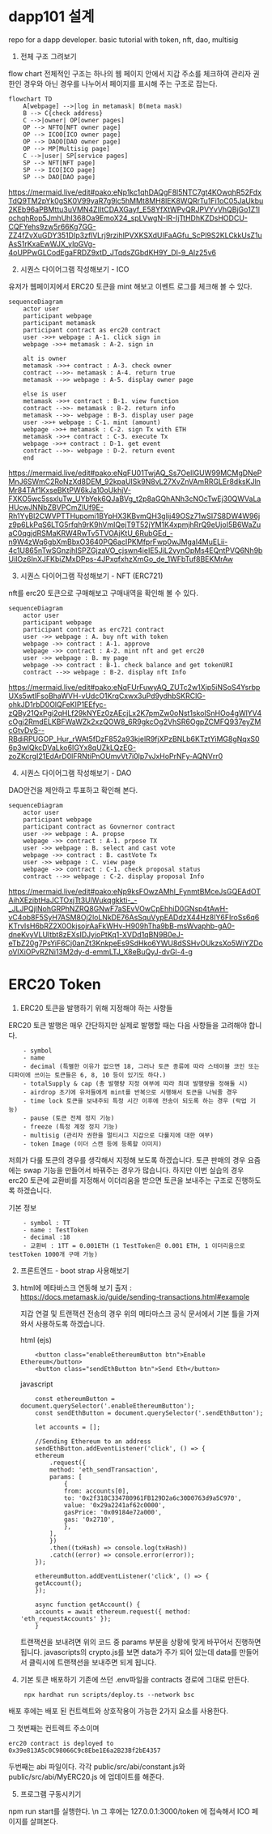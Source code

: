 # dapp101 설계
repo for a dapp developer. basic tutorial with token, nft, dao, multisig

1. 전체 구조 그려보기

flow chart
전체적인 구조는 하나의 웹 페이지 안에서 지갑 주소를 체크하여 관리자 권한인 경우와 아닌 경우를 나누어서 페이지를 표시해 주는 구조로 잡는다.

```
flowchart TD
    A[webpage] -->|log in metamask| B(meta mask)
    B --> C{check address}
    C -->|owner| OP[owner pages]
    OP --> NFTO[NFT owner page]
    OP --> ICOO[ICO owner page]
    OP --> DAOO[DAO owner page]
    OP --> MP[Multisig page]
    C -->|user| SP[service pages]
    SP --> NFT[NFT page]
    SP --> ICO[ICO page]
    SP --> DAO[DAO page]
```

https://mermaid.live/edit#pako:eNp1kc1qhDAQgF8l5NTC7gt4KOwqhR52FdxTdQ9TM2pYk0gSK0V99yaR7g9lc5hMMt8MH8lEK8WQRrTu1Fi1oC05JaUkbu2KEb96aPBMttu3uVMN4ZIItCDAXGayf_E58YfXtWPvQRJPVYvVhQBjGo1Z1lochqhRop5JmhUhI368Oa9EmoX24_spLVwgN-IR-IjTtHDhKZDsHODCU-CQFYehs9zw5r66Kg7GG-ZZ4fZvXuGDY351DIp3zflVLrj9rzihIPVXKSXdUIFaAGfu_ScPl9S2KLCkkUsZ1uAsS1rKxaEwWJX_yIpGVg-4oUPPwGLCodEgaFRDZ9xtD_JTqdsZGbdKH9Y_Dl-9_AIz25v6


2. 시퀀스 다이어그램 작성해보기 - ICO

유저가 웹페이지에서 ERC20 토큰을 mint 해보고 이벤트 로그를 체크해 볼 수 있다.

```
sequenceDiagram
    actor user
    participant webpage
    participant metamask
    participant contract as erc20 contract
    user ->>+ webpage : A-1. click sign in
    webpage ->>+ metamask : A-2. sign in
    
    alt is owner
    metamask ->>+ contract : A-3. check owner
    contract -->>- metamask : A-4. return true
    metamask -->> webpage : A-5. display owner page

    else is user
    metamask ->>+ contract : B-1. view function
    contract -->>- metamask : B-2. return info
    metamask -->>- webpage : B-3. display user page
    user ->>+ webpage : C-1. mint (amount)
    webpage ->>+ metamask : C-2. sign Tx with ETH
    metamask ->>+ contract : C-3. execute Tx
    webpage ->>+ contract : D-1. get event
    contract -->>- webpage : D-2. return event
    end
```
https://mermaid.live/edit#pako:eNqFU01TwjAQ_Ss7OelIGUW99MCMgDNePMnJ6SWmC2RoNzXd8DEM_92kpaUISk9N8vL27XvZnVAmRRGLEr8dksKJlnMr84TAf1KxseBKtPW6kJa10oUkhjV-FXKO5wc5ssxluTw_UYbYek6QJaBVg_t2p8aGQhANh3cNOcTwEj30QWVaLaHUcwJNNbZBVPCmZIUf9E-Rh1YyBl2CWVPTTHupomi1BYpHX3KBvmQH3gIij49OSz71wSI7S8DW4W96jz9p6LkPqS6LTG5rfqh9rK9hVmIQejT9T52jYM1K4xpmjhRrQ9eUjoI5B6WaZuaC0qgjdRSMaKRW4RwTv5TVOAjKtU_6RubGEd_-n9W4zWq6gbXmBbxO3640PQ6acIPKMfprFwp0wJMgaI4MuELii-4c1U865nTwSGnzjhISPZGjzaVO_cjswn4ieIE5JiL2vynOpMs4EQntPVQ6Nh9bUiIOz6InXJFKbiZMxDPps-4JPxqfxhzXmGo_de_1WFbTuf8BEKMrAw

3. 시퀀스 다이어그램 작성해보기 - NFT (ERC721)

nft를 erc20 토큰으로 구매해보고 구매내역을 확인해 볼 수 있다.

```
sequenceDiagram
    actor user
    participant webpage
    participant contract as erc721 contract
    user ->> webpage : A. buy nft with token
    webpage ->> contract : A-1. approve
    webpage ->> contract : A-2. mint nft and get erc20
    user ->> webpage : B. my page
    webpage ->> contract : B-1. check balance and get tokenURI
    contract -->> webpage : B-2. display nft Info
```
https://mermaid.live/edit#pako:eNqFUrFuwyAQ_ZUTc2w1Xip5iNSoS4YsrbpUXs5wtlFsoBhaWVH-vUdcO1KrqCxwx3uPd9ydhbSKRClG-ohkJD1rbD0OlQFeKIP1EEfyc-zQBy21QxPgi2qHLf29kNYEz0zAEcjLx2K7pmZw0oNst1skoISnHOo4gWlYV4cOgj2RmdELKBFWaWZk2xzQOW8_6R9gkcOg2VhSR6OgpZCMFQ937eyZMcGtvDvS--RBdiRPUGOP_Hur_rWAt5fDzF852a93kjelR9fjXPzBNLb6KTztYiMG8gNqxS06p3wlQkcDVaLko6IGYx8qUZkLQzEG-zoZKcrgI21EdArD0lFRNtiPnOUmvVt7i0lp7vJxHoPrNFy-AQNVrr0


4. 시퀀스 다이어그램 작성해보기 - DAO

DAO안건을 제안하고 투표하고 확인해 본다.

```
sequenceDiagram
    actor user
    participant webpage
    participant contract as Govnernor contract
    user ->> webpage : A. propse
    webpage ->> contract : A-1. prpose TX
    user ->> webpage : B. select and cast vote
    webpage ->> contract : B. castVote Tx
    user ->> webpage : C. view page
    webpage ->> contract : C-1. check proposal status
    contract -->> webpage : C-2. display proposal Info
```
https://mermaid.live/edit#pako:eNp9ksFOwzAMhl_FynmtBMceJsGQEAdOTAihXEzibtHaJCTOxjTt3UlWukqgkkti-_-_JLJPQjlNohGRPhNZRQ8GNwF7aSEvVOwCpEhhiD0GNsp4tAwH-vC4ob8F5SyH7ASM8Oj2loLNkDE76AsSquVypEADdzX44Hz8IY6FIroSs6q6KTrvIsH6bRZ2X0OkjsojrAaFkWHv-H909hTha9bB-msWvaphb-gA0-dneKvyVLUltbt8zEXsIDJyioPtKq1-XVDd1qBN9B0eJ-eTbZ20g7PsYiF6Cj0anZt3KnkpeEs9SdHko6YWU8dSSHvOUkzsXo5WiYZDooVIXiOPvRZNi13M2dy-d-emmLTJ_X8eBuQyJ-dvGl-4-g

# ERC20 Token
1. ERC20 토큰을 발행하기 위해 지정해야 하는 사항들

ERC20 토큰 발행은 매우 간단하지만 실제로 발행할 때는 다음 사항들을 고려해야 합니다.
```
    - symbol
    - name 
    - decimal (특별한 이유가 없으면 18, 그러나 토큰 종류에 따라 스테이블 코인 또는 디파이에 쓰이는 토큰들은 6, 8, 10 등이 있기도 하다.) 
    - totalSupply & cap (총 발행량 지정 여부에 따라 최대 발행량을 정해둘 시)
    - airdrop 초기에 유저들에게 mint를 반복으로 시행해서 토큰을 나눠줄 경우
    - time lock 토큰을 보내주되 특정 시간 이후에 전송이 되도록 하는 경우 (락업 기능)
    - pause (토큰 전체 정지 기능)
    - freeze (특정 계정 정지 기능)
    - multisig (관리자 권한을 멀티시그 지갑으로 다룰지에 대한 여부)
    - token Image (이더 스캔 등에 등록할 이미지)
```
저희가 다룰 토큰의 경우를 생각해서 지정해 보도록 하겠습니다.
토큰 판매의 경우 요즘에는 swap 기능을 만들어서 바꿔주는 경우가 많습니다.
하지만 이번 실습의 경우 erc20 토큰에 교환비를 지정해서 이더리움을 받으면 토큰을 보내주는 구조로 진행하도록 하겠습니다.

   기본 정보
```
    - symbol : TT
    - name : TestToken
    - decimal :18
    - 교환비 : 1TT = 0.001ETH (1 TestToken은 0.001 ETH, 1 이더리움으로 testToken 1000개 구매 가능)
```
2. 프론트엔드 - boot strap 사용해보기



3. html에 메타바스크 연동해 보기
    출저 : https://docs.metamask.io/guide/sending-transactions.html#example

    지갑 연결 및 트랜잭션 전송의 경우 위의 메타마스크 공식 문서에서 기본 틀을 가져와서 사용하도록 하겠습니다.

    html (ejs)
    ```
        <button class="enableEthereumButton btn">Enable Ethereum</button>
        <button class="sendEthButton btn">Send Eth</button>
    ```

    javascript
    ```
        const ethereumButton = document.querySelector('.enableEthereumButton');
        const sendEthButton = document.querySelector('.sendEthButton');

        let accounts = [];

        //Sending Ethereum to an address
        sendEthButton.addEventListener('click', () => {
        ethereum
            .request({
            method: 'eth_sendTransaction',
            params: [
                {
                from: accounts[0],
                to: '0x2f318C334780961FB129D2a6c30D0763d9a5C970',
                value: '0x29a2241af62c0000',
                gasPrice: '0x09184e72a000',
                gas: '0x2710',
                },
            ],
            })
            .then((txHash) => console.log(txHash))
            .catch((error) => console.error(error));
        });

        ethereumButton.addEventListener('click', () => {
        getAccount();
        });

        async function getAccount() {
        accounts = await ethereum.request({ method: 'eth_requestAccounts' });
        }
    ```

    트랜잭션을 보내려면 위의 코드 중 params 부분을 상황에 맞게 바꾸어서 진행하면 됩니다.
    javascripts의 crypto.js를 보면 data가 주가 되어 있는데 data를 만들어서 클릭시에 트랜잭션을 보내주면 되게 됩니다.


4. 기본 토큰 배포하기
기존에 쓰던 .env파일을 contracts 경로에 그대로 만든다.
   ```
    npx hardhat run scripts/deploy.ts --network bsc
   ```

배포 후에는 배포 된 컨트렉트와 상호작용이 가능한 2가지 요소를 사용한다.

그 첫번째는 컨트렉트 주소이며
```
erc20 contract is deployed to 0x39e813A5c0C98066C9c8Ebe1E6a2B23Bf2bE4357
```

두번째는 abi 파일이다.
각각 public/src/abi/constant.js와 public/src/abi/MyERC20.js 에 업데이트를 해준다.

5. 프로그램 구동시키기

npm run start를 실행한다. \n
그 후에는 127.0.0.1:3000/token 에 접속해서 ICO 페이지를 살펴본다.


